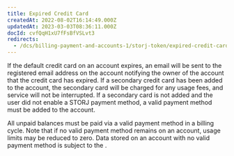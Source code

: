 ```yaml
---
title: Expired Credit Card
createdAt: 2022-08-02T16:14:49.000Z
updatedAt: 2023-03-03T08:36:11.000Z
docId: cvfQqH1xU7fFsBfVSLvt3
redirects:
  - /dcs/billing-payment-and-accounts-1/storj-token/expired-credit-card
---
```


If the default credit card on an account expires, an email will be sent to the registered email address on the account notifying the owner of the account that the credit card has expired. If a secondary credit card has been added to the account, the secondary card will be charged for any usage fees, and service will not be interrupted. If a secondary card is not added and the user did not enable a STORJ payment method, a valid payment method must be added to the account.

All unpaid balances must be paid via a valid payment method in a billing cycle. Note that if no valid payment method remains on an account, usage limits may be reduced to zero. Data stored on an account with no valid payment method is subject to the [](docId\:mF90KbpC-8pOWqTK5FW_n).


